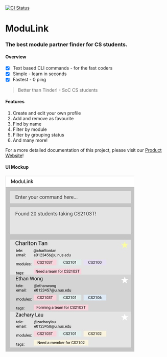 [![CI Status](https://github.com/AY2122S1-CS2103T-W12-4/tp/workflows/Java%20CI/badge.svg)](https://github.com/AY2122S1-CS2103T-W12-4/tp/actions)

# ModuLink

### The **best** module partner finder for CS students.

#### Overview
- [X] Text based CLI commands - for the fast coders
- [X] Simple - learn in seconds
- [X] Fastest - 0 ping

> Better than Tinder! - SoC CS students

#### Features
1. Create and edit your own profile
2. Add and remove as favourite
3. Find by name
4. Filter by module
5. Filter by grouping status
6. And many more!

For a more detailed documentation of this project, please visit our [Product Website](https://ay2122s1-cs2103t-w12-4.github.io/tp/UserGuide)!

#### Ui Mockup

![Ui](docs/images/Ui.png)
